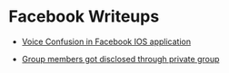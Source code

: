 # Facebook Writeups 

- [ Voice Confusion in Facebook IOS application](https://www.pantaprakash.com.np/posts/categories/bugbounty-writeup/5.html)

- [ Group members got disclosed through private group](https://spongebhav.medium.com/facebook-group-members-disclosure-e53eb83df39e)
